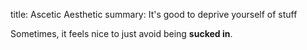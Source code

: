 title: Ascetic Aesthetic
summary: It's good to deprive yourself of stuff

Sometimes, it feels nice to just avoid being **sucked in**.
